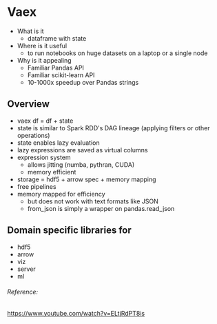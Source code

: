 # Vaex
* What is it
	* dataframe with state
* Where is it useful
	* to run notebooks on huge datasets on a laptop or a single node
* Why is it appealing
	* Familiar Pandas API
	* Familiar scikit-learn API
	* 10-1000x speedup over Pandas strings
	
## Overview
* vaex df = df + state
* state is similar to Spark RDD's DAG lineage (applying filters or other operations)
* state enables lazy evaluation
* lazy expressions are saved as virtual columns
* expression system 
	* allows jitting (numba, pythran, CUDA) 
	* memory efficient
* storage = hdf5 + arrow spec + memory mapping
* free pipelines
* memory mapped for efficiency
	* but does not work with text formats like JSON
	* from_json is simply a wrapper on pandas.read_json

## Domain specific libraries for
* hdf5
* arrow
* viz
* server
* ml

###### Reference:
https://www.youtube.com/watch?v=ELtjRdPT8is
